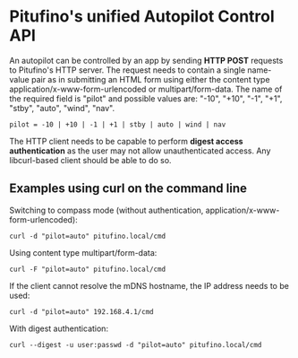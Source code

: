 # Pitufino's unified Autopilot Control API

An autopilot can be controlled by an app by sending **HTTP POST** requests to Pitufino's HTTP server. The request needs to contain a single name-value pair as in submitting an HTML form using either the content type application/x-www-form-urlencoded or multipart/form-data. The name of the required field is "pilot" and possible values are: "-10", "+10", "-1", "+1", "stby", "auto", "wind", "nav".

    pilot = -10 | +10 | -1 | +1 | stby | auto | wind | nav

The HTTP client needs to be capable to perform **digest access authentication** as the user may not allow unauthenticated access. Any libcurl-based client should be able to do so.

## Examples using curl on the command line

Switching to compass mode (without authentication, application/x-www-form-urlencoded):

    curl -d "pilot=auto" pitufino.local/cmd

Using content type multipart/form-data:

    curl -F "pilot=auto" pitufino.local/cmd

If the client cannot resolve the mDNS hostname, the IP address needs to be used:

    curl -d "pilot=auto" 192.168.4.1/cmd
    
With digest authentication:

    curl --digest -u user:passwd -d "pilot=auto" pitufino.local/cmd
    

